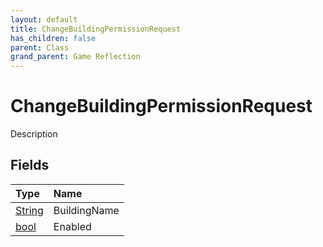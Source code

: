 ```yaml
---
layout: default
title: ChangeBuildingPermissionRequest
has_children: false
parent: Class
grand_parent: Game Reflection
---
```

# ChangeBuildingPermissionRequest
Description 

## Fields

| Type | Name |
|:-------------|:--------------|
| [String](/docs/game-reflection/components/string) | BuildingName |
| [bool](/docs/game-reflection/components/bool) | Enabled |

